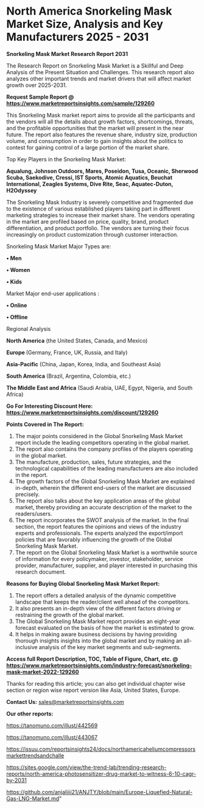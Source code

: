 # North America Snorkeling Mask Market Size, Analysis and Key Manufacturers 2025 - 2031

<strong>Snorkeling Mask Market Research Report 2031</strong>

The Research Report on Snorkeling Mask Market is a Skillful and Deep Analysis of the Present Situation and Challenges. This research report also analyzes other important trends and market drivers that will affect market growth over 2025-2031.

<strong>Request Sample Report @ <a href=https://www.marketreportsinsights.com/sample/129260>https://www.marketreportsinsights.com/sample/129260</a></strong>

This Snorkeling Mask market report aims to provide all the participants and the vendors will all the details about growth factors, shortcomings, threats, and the profitable opportunities that the market will present in the near future. The report also features the revenue share, industry size, production volume, and consumption in order to gain insights about the politics to contest for gaining control of a large portion of the market share.

Top Key Players in the Snorkeling Mask Market:

<strong>Aqualung, Johnson Outdoors, Mares, Poseidon, Tusa, Oceanic, Sherwood Scuba, Saekodive, Cressi, IST Sports, Atomic Aquatics, Beuchat International, Zeagles Systems, Dive Rite, Seac, Aquatec-Duton, H2Odyssey</strong>

The Snorkeling Mask Industry is severely competitive and fragmented due to the existence of various established players taking part in different marketing strategies to increase their market share. The vendors operating in the market are profiled based on price, quality, brand, product differentiation, and product portfolio. The vendors are turning their focus increasingly on product customization through customer interaction.

Snorkeling Mask Market Major Types are:

<strong>• Men

• Women

• Kids</strong>

Market Major end-user applications :

<strong>• Online

• Offline</strong>

Regional Analysis

</u><strong><b>North America</b></strong> (the United States, Canada, and Mexico)

<strong><b>Europe </b></strong>(Germany, France, UK, Russia, and Italy)

<strong><b>Asia-Pacific</b></strong> (China, Japan, Korea, India, and Southeast Asia)

<strong><b>South America</b></strong> (Brazil, Argentina, Colombia, etc.)

<strong><b>The Middle East and Africa</b></strong> (Saudi Arabia, UAE, Egypt, Nigeria, and South Africa)

<strong>Go For Interesting Discount Here: <a href=https://www.marketreportsinsights.com/discount/129260>https://www.marketreportsinsights.com/discount/129260</a></strong>

<strong>Points Covered in The Report:</strong>
<ol>
  <li>The major points considered in the Global Snorkeling Mask Market report include the leading competitors operating in the global market.</li>
  <li>The report also contains the company profiles of the players operating in the global market.</li>
  <li>The manufacture, production, sales, future strategies, and the technological capabilities of the leading manufacturers are also included in the report.</li>
  <li>The growth factors of the Global Snorkeling Mask Market are explained in-depth, wherein the different end-users of the market are discussed precisely.</li>
  <li>The report also talks about the key application areas of the global market, thereby providing an accurate description of the market to the readers/users.</li>
  <li>The report incorporates the SWOT analysis of the market. In the final section, the report features the opinions and views of the industry experts and professionals. The experts analyzed the export/import policies that are favorably influencing the growth of the Global Snorkeling Mask Market.</li>
  <li>The report on the Global Snorkeling Mask Market is a worthwhile source of information for every policymaker, investor, stakeholder, service provider, manufacturer, supplier, and player interested in purchasing this research document.</li>
</ol>
<strong>Reasons for Buying Global Snorkeling Mask Market Report:</strong>

<ol>
  <li>The report offers a detailed analysis of the dynamic competitive landscape that keeps the reader/client well ahead of the competitors.</li>
  <li>It also presents an in-depth view of the different factors driving or restraining the growth of the global market.</li>
  <li>The Global Snorkeling Mask Market report provides an eight-year forecast evaluated on the basis of how the market is estimated to grow.</li>
  <li>It helps in making aware business decisions by having providing thorough insights insights into the global market and by making an all-inclusive analysis of the key market segments and sub-segments.</li>
</ol>
<strong>Access full Report Description, TOC, Table of Figure, Chart, etc. @ <a href=https://www.marketreportsinsights.com/industry-forecast/snorkeling-mask-market-2022-129260>https://www.marketreportsinsights.com/industry-forecast/snorkeling-mask-market-2022-129260</a></strong>


Thanks for reading this article; you can also get individual chapter wise section or region wise report version like Asia, United States, Europe.

<strong>Contact Us:</strong>
sales@marketreportsinsights.com

<strong>Our other reports:</strong>

<a href=https://tanomuno.com/illust/442569>https://tanomuno.com/illust/442569</a>

<a href=https://tanomuno.com/illust/443067>https://tanomuno.com/illust/443067</a>

<a href=https://issuu.com/reportsinsights24/docs/northamericaheliumcompressorsmarkettrendsandchalle>https://issuu.com/reportsinsights24/docs/northamericaheliumcompressorsmarkettrendsandchalle</a>

<a href=https://sites.google.com/view/the-trend-lab/trending-research-reports/north-america-photosensitizer-drug-market-to-witness-6-10-cagr-by-2031>https://sites.google.com/view/the-trend-lab/trending-research-reports/north-america-photosensitizer-drug-market-to-witness-6-10-cagr-by-2031</a>

<a href=https://github.com/anjaliiii21/ANJTY/blob/main/Europe-Liquefied-Natural-Gas-LNG-Market.md>https://github.com/anjaliiii21/ANJTY/blob/main/Europe-Liquefied-Natural-Gas-LNG-Market.md</a>"
